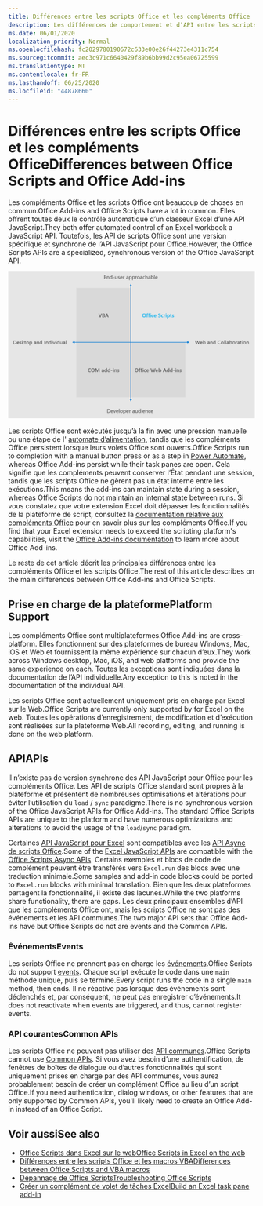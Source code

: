 ```yaml
---
title: Différences entre les scripts Office et les compléments Office
description: Les différences de comportement et d’API entre les scripts Office et les compléments Office.
ms.date: 06/01/2020
localization_priority: Normal
ms.openlocfilehash: fc2029780190672c633e00e26f44273e4311c754
ms.sourcegitcommit: aec3c971c6640429f89b6bb99d2c95ea06725599
ms.translationtype: MT
ms.contentlocale: fr-FR
ms.lasthandoff: 06/25/2020
ms.locfileid: "44878660"
---
```

# <a name="differences-between-office-scripts-and-office-add-ins"></a><span data-ttu-id="da056-103">Différences entre les scripts Office et les compléments Office</span><span class="sxs-lookup"><span data-stu-id="da056-103">Differences between Office Scripts and Office Add-ins</span></span>

<span data-ttu-id="da056-104">Les compléments Office et les scripts Office ont beaucoup de choses en commun.</span><span class="sxs-lookup"><span data-stu-id="da056-104">Office Add-ins and Office Scripts have a lot in common.</span></span> <span data-ttu-id="da056-105">Elles offrent toutes deux le contrôle automatique d’un classeur Excel d’une API JavaScript.</span><span class="sxs-lookup"><span data-stu-id="da056-105">They both offer automated control of an Excel workbook a JavaScript API.</span></span> <span data-ttu-id="da056-106">Toutefois, les API de scripts Office sont une version spécifique et synchrone de l’API JavaScript pour Office.</span><span class="sxs-lookup"><span data-stu-id="da056-106">However, the Office Scripts APIs are a specialized, synchronous version of the Office JavaScript API.</span></span>

![Diagramme à quatre quadrants montrant les zones ciblées pour différentes solutions d’extensibilité Office.](../images/office-programmability-diagram.png)

<span data-ttu-id="da056-109">Les scripts Office sont exécutés jusqu’à la fin avec une pression manuelle ou une étape de l' [automate d’alimentation](https://flow.microsoft.com/), tandis que les compléments Office persistent lorsque leurs volets Office sont ouverts.</span><span class="sxs-lookup"><span data-stu-id="da056-109">Office Scripts run to completion with a manual button press or as a step in [Power Automate](https://flow.microsoft.com/), whereas Office Add-ins persist while their task panes are open.</span></span> <span data-ttu-id="da056-110">Cela signifie que les compléments peuvent conserver l’État pendant une session, tandis que les scripts Office ne gèrent pas un état interne entre les exécutions.</span><span class="sxs-lookup"><span data-stu-id="da056-110">This means the add-ins can maintain state during a session, whereas Office Scripts do not maintain an internal state between runs.</span></span> <span data-ttu-id="da056-111">Si vous constatez que votre extension Excel doit dépasser les fonctionnalités de la plateforme de script, consultez la [documentation relative aux compléments Office](/office/dev/add-ins) pour en savoir plus sur les compléments Office.</span><span class="sxs-lookup"><span data-stu-id="da056-111">If you find that your Excel extension needs to exceed the scripting platform's capabilities, visit the [Office Add-ins documentation](/office/dev/add-ins) to learn more about Office Add-ins.</span></span>

<span data-ttu-id="da056-112">Le reste de cet article décrit les principales différences entre les compléments Office et les scripts Office.</span><span class="sxs-lookup"><span data-stu-id="da056-112">The rest of this article describes on the main differences between Office Add-ins and Office Scripts.</span></span>

## <a name="platform-support"></a><span data-ttu-id="da056-113">Prise en charge de la plateforme</span><span class="sxs-lookup"><span data-stu-id="da056-113">Platform Support</span></span>

<span data-ttu-id="da056-114">Les compléments Office sont multiplateformes.</span><span class="sxs-lookup"><span data-stu-id="da056-114">Office Add-ins are cross-platform.</span></span> <span data-ttu-id="da056-115">Elles fonctionnent sur des plateformes de bureau Windows, Mac, iOS et Web et fournissent la même expérience sur chacun d’eux.</span><span class="sxs-lookup"><span data-stu-id="da056-115">They work across Windows desktop, Mac, iOS, and web platforms and provide the same experience on each.</span></span> <span data-ttu-id="da056-116">Toutes les exceptions sont indiquées dans la documentation de l’API individuelle.</span><span class="sxs-lookup"><span data-stu-id="da056-116">Any exception to this is noted in the documentation of the individual API.</span></span>

<span data-ttu-id="da056-117">Les scripts Office sont actuellement uniquement pris en charge par Excel sur le Web.</span><span class="sxs-lookup"><span data-stu-id="da056-117">Office Scripts are currently only supported by for Excel on the web.</span></span> <span data-ttu-id="da056-118">Toutes les opérations d’enregistrement, de modification et d’exécution sont réalisées sur la plateforme Web.</span><span class="sxs-lookup"><span data-stu-id="da056-118">All recording, editing, and running is done on the web platform.</span></span>

## <a name="apis"></a><span data-ttu-id="da056-119">API</span><span class="sxs-lookup"><span data-stu-id="da056-119">APIs</span></span>

<span data-ttu-id="da056-120">Il n’existe pas de version synchrone des API JavaScript pour Office pour les compléments Office. Les API de scripts Office standard sont propres à la plateforme et présentent de nombreuses optimisations et altérations pour éviter l’utilisation du `load` / `sync` paradigme.</span><span class="sxs-lookup"><span data-stu-id="da056-120">There is no synchronous version of the Office JavaScript APIs for Office Add-ins. The standard Office Scripts APIs are unique to the platform and have numerous optimizations and alterations to avoid the usage of the `load`/`sync` paradigm.</span></span>

<span data-ttu-id="da056-121">Certaines [API JavaScript pour Excel](/javascript/api/excel?view=excel-js-preview) sont compatibles avec les [API Async de scripts Office](../develop/excel-async-model.md).</span><span class="sxs-lookup"><span data-stu-id="da056-121">Some of the [Excel JavaScript APIs](/javascript/api/excel?view=excel-js-preview) are compatible with the [Office Scripts Async APIs](../develop/excel-async-model.md).</span></span> <span data-ttu-id="da056-122">Certains exemples et blocs de code de complément peuvent être transférés vers `Excel.run` des blocs avec une traduction minimale.</span><span class="sxs-lookup"><span data-stu-id="da056-122">Some samples and add-in code blocks could be ported to `Excel.run` blocks with minimal translation.</span></span> <span data-ttu-id="da056-123">Bien que les deux plateformes partagent la fonctionnalité, il existe des lacunes.</span><span class="sxs-lookup"><span data-stu-id="da056-123">While the two platforms share functionality, there are gaps.</span></span> <span data-ttu-id="da056-124">Les deux principaux ensembles d’API que les compléments Office ont, mais les scripts Office ne sont pas des événements et les API communes.</span><span class="sxs-lookup"><span data-stu-id="da056-124">The two major API sets that Office Add-ins have but Office Scripts do not are events and the Common APIs.</span></span>

### <a name="events"></a><span data-ttu-id="da056-125">Événements</span><span class="sxs-lookup"><span data-stu-id="da056-125">Events</span></span>

<span data-ttu-id="da056-126">Les scripts Office ne prennent pas en charge les [événements](/office/dev/add-ins/excel/excel-add-ins-events).</span><span class="sxs-lookup"><span data-stu-id="da056-126">Office Scripts do not support [events](/office/dev/add-ins/excel/excel-add-ins-events).</span></span> <span data-ttu-id="da056-127">Chaque script exécute le code dans une `main` méthode unique, puis se termine.</span><span class="sxs-lookup"><span data-stu-id="da056-127">Every script runs the code in a single `main` method, then ends.</span></span> <span data-ttu-id="da056-128">Il ne réactive pas lorsque des événements sont déclenchés et, par conséquent, ne peut pas enregistrer d’événements.</span><span class="sxs-lookup"><span data-stu-id="da056-128">It does not reactivate when events are triggered, and thus, cannot register events.</span></span>

### <a name="common-apis"></a><span data-ttu-id="da056-129">API courantes</span><span class="sxs-lookup"><span data-stu-id="da056-129">Common APIs</span></span>

<span data-ttu-id="da056-130">Les scripts Office ne peuvent pas utiliser des [API communes](/javascript/api/office).</span><span class="sxs-lookup"><span data-stu-id="da056-130">Office Scripts cannot use [Common APIs](/javascript/api/office).</span></span> <span data-ttu-id="da056-131">Si vous avez besoin d’une authentification, de fenêtres de boîtes de dialogue ou d’autres fonctionnalités qui sont uniquement prises en charge par des API communes, vous aurez probablement besoin de créer un complément Office au lieu d’un script Office.</span><span class="sxs-lookup"><span data-stu-id="da056-131">If you need authentication, dialog windows, or other features that are only supported by Common APIs, you'll likely need to create an Office Add-in instead of an Office Script.</span></span>

## <a name="see-also"></a><span data-ttu-id="da056-132">Voir aussi</span><span class="sxs-lookup"><span data-stu-id="da056-132">See also</span></span>

- [<span data-ttu-id="da056-133">Office Scripts dans Excel sur le web</span><span class="sxs-lookup"><span data-stu-id="da056-133">Office Scripts in Excel on the web</span></span>](../overview/excel.md)
- [<span data-ttu-id="da056-134">Différences entre les scripts Office et les macros VBA</span><span class="sxs-lookup"><span data-stu-id="da056-134">Differences between Office Scripts and VBA macros</span></span>](vba-differences.md)
- [<span data-ttu-id="da056-135">Dépannage de Office Scripts</span><span class="sxs-lookup"><span data-stu-id="da056-135">Troubleshooting Office Scripts</span></span>](../testing/troubleshooting.md)
- [<span data-ttu-id="da056-136">Créer un complément de volet de tâches Excel</span><span class="sxs-lookup"><span data-stu-id="da056-136">Build an Excel task pane add-in</span></span>](/office/dev/add-ins/quickstarts/excel-quickstart-jquery)
